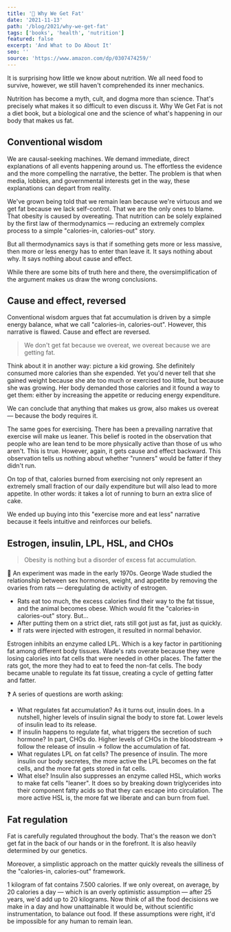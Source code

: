 ```yaml
---
title: '📖 Why We Get Fat'
date: '2021-11-13'
path: '/blog/2021/why-we-get-fat'
tags: ['books', 'health', 'nutrition']
featured: false
excerpt: 'And What to Do About It'
seo: ''
source: 'https://www.amazon.com/dp/0307474259/'
---
```


It is surprising how little we know about nutrition. We all need food to survive, however, we still haven't comprehended its inner mechanics.

Nutrition has become a myth, cult, and dogma more than science. That's precisely what makes it so difficult to even discuss it. Why We Get Fat is not a diet book, but a biological one and the science of what's happening in our body that makes us fat.

## Conventional wisdom

We are causal-seeking machines. We demand immediate, direct explanations of all events happening around us. The effortless the evidence and the more compelling the narrative, the better. The problem is that when media, lobbies, and governmental interests get in the way, these explanations can depart from reality.

We've grown being told that we remain lean because we're virtuous and we get fat because we lack self-control. That we are the only ones to blame. That obesity is caused by overeating. That nutrition can be solely explained by the first law of thermodynamics — reducing an extremely complex process to a simple "calories-in, calories-out" story.

But all thermodynamics says is that if something gets more or less massive, then more or less energy has to enter than leave it. It says nothing about why. It says nothing about cause and effect.

While there are some bits of truth here and there, the oversimplification of the argument makes us draw the wrong conclusions.

## Cause and effect, reversed

Conventional wisdom argues that fat accumulation is driven by a simple energy balance, what we call "calories-in, calories-out". However, this narrative is flawed. Cause and effect are reversed.

> We don't get fat because we overeat, we overeat because we are getting fat.

Think about it in another way: picture a kid growing. She definitely consumed more calories than she expended. Yet you'd never tell that she gained weight because she ate too much or exercised too little, but because she was growing. Her body demanded those calories and it found a way to get them: either by increasing the appetite or reducing energy expenditure.

We can conclude that anything that makes us grow, also makes us overeat — because the body requires it.

The same goes for exercising. There has been a prevailing narrative that exercise will make us leaner. This belief is rooted in the observation that people who are lean tend to be more physically active than those of us who aren't. This is true. However, again, it gets cause and effect backward. This observation tells us nothing about whether "runners" would be fatter if they didn't run.

On top of that, calories burned from exercising not only represent an extremely small fraction of our daily expenditure but will also lead to more appetite. In other words: it takes a lot of running to burn an extra slice of cake.

We ended up buying into this "exercise more and eat less" narrative because it feels intuitive and reinforces our beliefs.

## Estrogen, insulin, LPL, HSL, and CHOs

> Obesity is nothing but a disorder of excess fat accumulation.

🧪 An experiment was made in the early 1970s. George Wade studied the relationship between sex hormones, weight, and appetite by removing the ovaries from rats — deregulating de activity of estrogen.

- Rats eat too much, the excess calories find their way to the fat tissue, and the animal becomes obese. Which would fit the "calories-in calories-out" story. But...
- After putting them on a strict diet, rats still got just as fat, just as quickly.
- If rats were injected with estrogen, it resulted in normal behavior.

Estrogen inhibits an enzyme called LPL. Which is a key factor in partitioning fat among different body tissues. Wade's rats overate because they were losing calories into fat cells that were needed in other places. The fatter the rats got, the more they had to eat to feed the non-fat cells. The body became unable to regulate its fat tissue, creating a cycle of getting fatter and fatter.

❓ A series of questions are worth asking:

- What regulates fat accumulation? As it turns out, insulin does. In a nutshell, higher levels of insulin signal the body to store fat. Lower levels of insulin lead to its release.
- If insulin happens to regulate fat, what triggers the secretion of such hormone? In part, CHOs do. Higher levels of CHOs in the bloodstream -> follow the release of insulin -> follow the accumulation of fat.
- What regulates LPL on fat cells? The presence of insulin. The more insulin our body secretes, the more active the LPL becomes on the fat cells, and the more fat gets stored in fat cells.
- What else? Insulin also suppresses an enzyme called HSL, which works to make fat cells "leaner". It does so by breaking down triglycerides into their component fatty acids so that they can escape into circulation. The more active HSL is, the more fat we liberate and can burn from fuel.

## Fat regulation

Fat is carefully regulated throughout the body. That's the reason we don't get fat in the back of our hands or in the forefront. It is also heavily determined by our genetics.

Moreover, a simplistic approach on the matter quickly reveals the silliness of the "calories-in, calories-out" framework.

1 kilogram of fat contains 7.500 calories. If we only overeat, on average, by 20 calories a day — which is an overly optimistic assumption — after 25 years, we'd add up to 20 kilograms. Now think of all the food decisions we make in a day and how unattainable it would be, without scientific instrumentation, to balance out food. If these assumptions were right, it'd be impossible for any human to remain lean.
